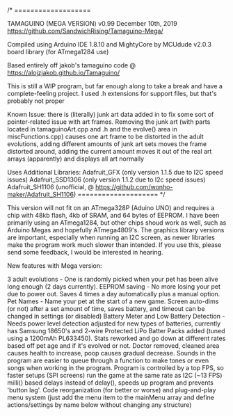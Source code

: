 /* ===================
 
  TAMAGUINO (MEGA VERSION)
  v0.99 December 10th, 2019
  https://github.com/SandwichRising/Tamaguino-Mega/
 
  Compiled using Arduino IDE 1.8.10 and MightyCore by MCUdude v2.0.3 board library (for ATmega1284 use)
  
  Based entirely off jakob's tamaguino code @ https://alojzjakob.github.io/Tamaguino/
 
  This is still a WIP program, but far enough along to take a break
  and have a complete-feeling project. I used .h extensions for support files, but that's probably not proper
  
  Known Issue: there is (literally) junk art data added in to fix 
  some sort of pointer-related issue with art frames. Removing the
  junk art (with parts located in tamaguinoArt.cpp and .h and the evolve()
  area in miscFunctions.cpp) causes one art frame to be distorted in the adult
  evolutions, adding different amounts of junk art sets moves the frame distorted
  around, adding the current amount moves it out of the real art 
  arrays (apparently) and displays all art normally
 
  Uses Additional Libraries:
  Adafruit_GFX (only version 1.1.5 due to I2C speed issues)
  Adafruit_SSD1306 (only version 1.1.2 due to I2c speed issues)
  Adafruit_SH1106 (unofficial, @ https://github.com/wonho-maker/Adafruit_SH1106)
  ==================== */
  
  This version will not fit on an ATmega328P (Aduino UNO) and requires a chip with 48kb flash, 4kb of SRAM, and 64 bytes of EEPROM. I have been primarily using an ATmega1284, but other chips shoud work as well, such as Arduino Megas and hopefully ATmega4809's. The graphics library versions are important, especially when running an I2C screen, as newer libraries make the program work much slower than intended. If you use this, please send some feedback, I would be interested in hearing.
  
New features with Mega version:

3 adult evolutions - One is randomly picked when your pet has been alive long enough (2 days currently).
EEPROM saving - No more losing your pet due to power out. Saves 4 times a day automatically plus a manual option.
Pet Names - Name your pet at the start of a new game.
Screen auto-dims (or not) after a set amount of time, saves battery, and timeout can be changed in settings (or disabled)
Battery Meter and Low Battery Detection - Needs power level detection adjusted for new types of batteries, currently has Samsung 18650's and 2-wire Protected LiPo Batter Packs added (tuned using a 1200mAh PL633450).
Stats reworked and go down at different rates based off pet age and if it's evolved or not. Doctor removed, cleaned area causes health to increase, poop causes gradual decrease.
Sounds in the program are easier to queue through a function to make tones or even songs when working in the program.
Program is controlled by a top FPS, so faster setups (SPI screens) run the game at the same rate as I2C (~13 FPS)
milli() based delays instead of delay(), speeds up program and prevents 'button lag'.
Code reorganization (for better or worse) and plug-and-play menu system (just add the menu item to the mainMenu array and define actions/settings by name below without changing any structure)

